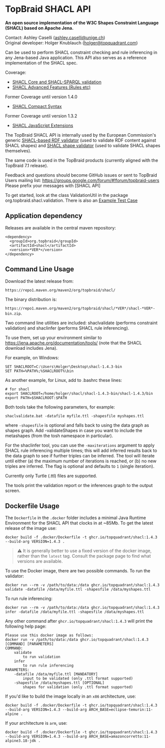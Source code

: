# TopBraid SHACL API

**An open source implementation of the W3C Shapes Constraint Language (SHACL) based on Apache Jena.**

Contact: Ashley Caselli (ashley.caselli@unige.ch)\
Original developer: Holger Knublauch (holger@topquadrant.com)

Can be used to perform SHACL constraint checking and rule inferencing in any Jena-based Java application.
This API also serves as a reference implementation of the SHACL spec.

Coverage:
* [SHACL Core and SHACL-SPARQL validation](https://www.w3.org/TR/shacl/)
* [SHACL Advanced Features (Rules etc)](https://www.w3.org/TR/shacl-af/)

Former Coverage until version 1.4.0
* [SHACL Compact Syntax](https://w3c.github.io/shacl/shacl-compact-syntax/)

Former Coverage until version 1.3.2
* [SHACL JavaScript Extensions](https://www.w3.org/TR/shacl-js/)

The TopBraid SHACL API is internally used by the European Commission's generic [SHACL-based RDF validator](https://www.itb.ec.europa.eu/shacl/any/upload) (used to validate RDF content against SHACL shapes)
and [SHACL shape validator](https://www.itb.ec.europa.eu/shacl/shacl/upload) (used to validate SHACL shapes themselves).

The same code is used in the TopBraid products (currently aligned with the TopBraid 7.1 release).

Feedback and questions should become GitHub issues or sent to TopBraid Users mailing list:
https://groups.google.com/forum/#!forum/topbraid-users
Please prefix your messages with [SHACL API]

To get started, look at the class ValidationUtil in
the package org.topbraid.shacl.validation.
There is also an [Example Test Case](../master/src/test/java/org/topbraid/shacl/ValidationExample.java)

## Application dependency

Releases are available in the central maven repository:

```
<dependency>
  <groupId>org.topbraid</groupId>
  <artifactId>shacl</artifactId>
  <version>*VER*</version>
</dependency>
```

## Command Line Usage

Download the latest release from:

`https://repo1.maven.org/maven2/org/topbraid/shacl/`

The binary distribution is:

`https://repo1.maven.org/maven2/org/topbraid/shacl/*VER*/shacl-*VER*-bin.zip`.

Two command line utilities are included: shaclvalidate (performs constraint validation) and shaclinfer (performs SHACL rule inferencing).

To use them, set up your environment similar to https://jena.apache.org/documentation/tools/ (note that the SHACL download includes Jena).

For example, on Windows:

```
SET SHACLROOT=C:\Users\Holger\Desktop\shacl-1.4.3-bin
SET PATH=%PATH%;%SHACLROOT%\bin
```

As another example, for Linux, add to .bashrc these lines:

```
# for shacl
export SHACLROOT=/home/holger/shacl/shacl-1.4.3-bin/shacl-1.4.3/bin
export PATH=$SHACLROOT:$PATH 
```

Both tools take the following parameters, for example:

`shaclvalidate.bat -datafile myfile.ttl -shapesfile myshapes.ttl`

where `-shapesfile` is optional and falls back to using the data graph as shapes graph.
Add -validateShapes in case you want to include the metashapes (from the tosh namespace in particular).

For the shaclinfer tool, you can use the `-maxiterations` argument to apply SHACL rule inferencing multiple times; this will add inferred results back to the data graph to see if further triples can be inferred.
The tool will iterate until either (a) the maximum number of iterations is reached, or (b) no new triples are inferred. The flag is optional and defaults to `1` (single iteration).

Currently only Turtle (.ttl) files are supported.

The tools print the validation report or the inferences graph to the output screen.

## Dockerfile Usage

The `Dockerfile` in the `.docker` folder includes a minimal Java Runtime Environment for the SHACL API that clocks in at ~85Mb. To get the latest release of the image use:

```
docker build -f .docker/Dockerfile -t ghcr.io/topquadrant/shacl:1.4.3 --build-arg VERSION=1.4.3 .
```
> :warning: It is generally better to use a fixed version of the docker image, rather than the `latest` tag. Consult the package page to find what versions are available.

To use the Docker image, there are two possible commands. To run the validator:

```
docker run --rm -v /path/to/data:/data ghcr.io/topquadrant/shacl:1.4.3 validate -datafile /data/myfile.ttl -shapesfile /data/myshapes.ttl
```

To run rule inferencing:

```
docker run --rm -v /path/to/data:/data ghcr.io/topquadrant/shacl:1.4.3 infer -datafile /data/myfile.ttl -shapesfile /data/myshapes.ttl
```

Any other command after `ghcr.io/topquadrant/shacl:1.4.3` will print the following help page:

```
Please use this docker image as follows:
docker run -v /path/to/data:/data ghcr.io/topquadrant/shacl:1.4.3 [COMMAND] [PARAMETERS]
COMMAND:
	validate 
		to run validation
	infer
		to run rule inferencing
PARAMETERS:
	-datafile /data/myfile.ttl [MANDATORY]
		input to be validated (only .ttl format supported)
	-shapesfile /data/myshapes.ttl [OPTIONAL]
		shapes for validation (only .ttl format supported)
```

If you'd like to build the image locally in an `x86` architecture, use:

```
docker build -f .docker/Dockerfile -t ghcr.io/topquadrant/shacl:1.4.3 --build-arg VERSION=1.4.3 --build-arg ARCH_BASE=eclipse-temurin:11-alpine .
```

If your architecture is `arm`, use:

```
docker build -f .docker/Dockerfile -t ghcr.io/topquadrant/shacl:1.4.3 --build-arg VERSION=1.4.3 --build-arg ARCH_BASE=amazoncorretto:11-alpine3.18-jdk .
```
